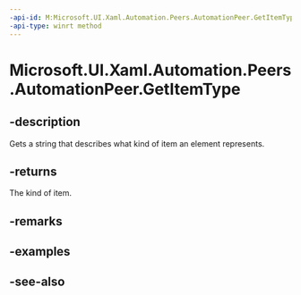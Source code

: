 ```yaml
---
-api-id: M:Microsoft.UI.Xaml.Automation.Peers.AutomationPeer.GetItemType
-api-type: winrt method
---
```


<!-- Method syntax
public string GetItemType()
-->

# Microsoft.UI.Xaml.Automation.Peers.AutomationPeer.GetItemType

## -description
Gets a string that describes what kind of item an element represents.

## -returns
The kind of item.

## -remarks

## -examples

## -see-also
